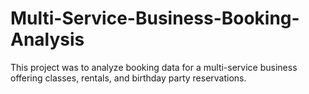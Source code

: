 # Multi-Service-Business-Booking-Analysis
This project was to analyze booking data for a multi-service business offering classes, rentals, and birthday party reservations. 
